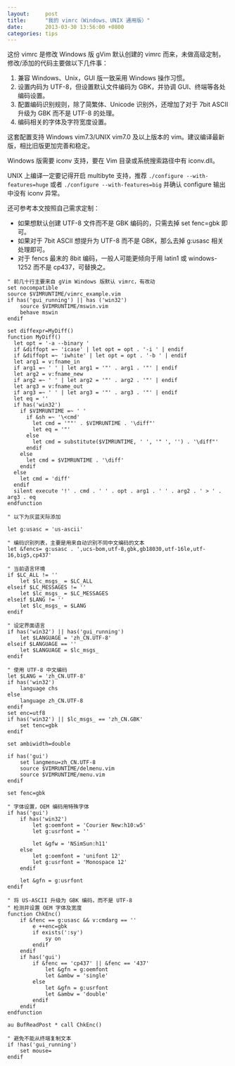 ```yaml
---
layout:     post
title:      "我的 vimrc（Windows、UNIX 通用版）"
date:       2013-03-30 13:56:00 +0800
categories: tips
---
```

这份 vimrc 是修改 Windows 版 gVim 默认创建的 vimrc 而来，未做高级定制，修改/添加的代码主要做以下几件事：
1. 兼容 Windows、Unix，GUI 版一致采用 Windows 操作习惯。
2. 设置内码为 UTF-8，但设置默认文件编码为 GBK，并协调 GUI、终端等各处编码设置。
3. 配置编码识别规则，除了简繁体、Unicode 识别外，还增加了对于 7bit ASCII 升级为 GBK 而不是 UTF-8 的处理。
4. 编码相关的字体及字符宽度设置。 

这套配置支持 Windows vim7.3/UNIX vim7.0 及以上版本的 vim。建议编译最新版，相比旧版更加完善和稳定。

Windows 版需要 iconv 支持，要在 Vim 目录或系统搜索路径中有 iconv.dll。

UNIX 上编译一定要记得开启 multibyte 支持，推荐 `./configure --with-features=huge` 或者 `./configure --with-features=big` 并确认 configure 输出中没有 iconv 异常。

还可参考本文按照自己需求定制：
- 如果想默认创建 UTF-8 文件而不是 GBK 编码的，只需去掉 set fenc=gbk 即可。
- 如果对于 7bit ASCII 想提升为 UTF-8 而不是 GBK，那么去掉 g:usasc 相关处理即可。
- 对于 fencs 最末的 8bit 编码，一般人可能更倾向于用 latin1 或 windows-1252 而不是 cp437，可替换之。

```vim
" 前几十行主要来自 gVim Windows 版默认 vimrc，有改动
set nocompatible
source $VIMRUNTIME/vimrc_example.vim
if has('gui_running') || has ('win32')
	source $VIMRUNTIME/mswin.vim
	behave mswin
endif

set diffexpr=MyDiff()
function MyDiff()
  let opt = '-a --binary '
  if &diffopt =~ 'icase' | let opt = opt . '-i ' | endif
  if &diffopt =~ 'iwhite' | let opt = opt . '-b ' | endif
  let arg1 = v:fname_in
  if arg1 =~ ' ' | let arg1 = '"' . arg1 . '"' | endif
  let arg2 = v:fname_new
  if arg2 =~ ' ' | let arg2 = '"' . arg2 . '"' | endif
  let arg3 = v:fname_out
  if arg3 =~ ' ' | let arg3 = '"' . arg3 . '"' | endif
  let eq = ''
  if has('win32')
    if $VIMRUNTIME =~ ' '
      if &sh =~ '\<cmd'
        let cmd = '""' . $VIMRUNTIME . '\diff"'
        let eq = '"'
      else
        let cmd = substitute($VIMRUNTIME, ' ', '" ', '') . '\diff"'
      endif
    else
      let cmd = $VIMRUNTIME . '\diff'
    endif
  else
    let cmd = 'diff'
  endif
  silent execute '!' . cmd . ' ' . opt . arg1 . ' ' . arg2 . ' > ' . arg3 . eq
endfunction

" 以下为灰蓝天际添加

let g:usasc = 'us-ascii'

" 编码识别列表，主要是用来自动识别不同中文编码的文本
let &fencs= g:usasc . ',ucs-bom,utf-8,gbk,gb18030,utf-16le,utf-16,big5,cp437'

" 当前语言环境
if $LC_ALL != ''
	let $lc_msgs_ = $LC_ALL
elseif $LC_MESSAGES != ''
	let $lc_msgs_ = $LC_MESSAGES
elseif $LANG != ''
	let $lc_msgs_ = $LANG
endif

" 设定界面语言
if has('win32') || has('gui_running')
	let $LANGUAGE = 'zh_CN.UTF-8'
elseif $LANGUAGE == ''
	let $LANGUAGE = $lc_msgs_
endif

" 使用 UTF-8 中文编码
let $LANG = 'zh_CN.UTF-8'
if has('win32')
	language chs
else
	language zh_CN.UTF-8
endif
set enc=utf8
if has('win32') || $lc_msgs_ == 'zh_CN.GBK'
	set tenc=gbk
endif

set ambiwidth=double

if has('gui')
	set langmenu=zh_CN.UTF-8
	source $VIMRUNTIME/delmenu.vim
	source $VIMRUNTIME/menu.vim
endif

set fenc=gbk

" 字体设置，OEM 编码用特殊字体
if has('gui')
	if has('win32')
		let g:oemfont = 'Courier New:h10:w5'
		let g:usrfont = ''

		let &gfw = 'NSimSun:h11'
	else
		let g:oemfont = 'unifont 12'
		let g:usrfont = 'Monospace 12'
	endif

	let &gfn = g:usrfont
endif

" 将 US-ASCII 升级为 GBK 编码，而不是 UTF-8
" 检测并设置 OEM 字体及宽度
function ChkEnc()
	if &fenc == g:usasc && v:cmdarg == ''
		e ++enc=gbk
		if exists(':sy')
			sy on
		endif
	endif
	if has('gui')
		if &fenc == 'cp437' || &fenc == '437'
			let &gfn = g:oemfont
			let &ambw = 'single'
		else
			let &gfn = g:usrfont
			let &ambw = 'double'
		endif
	endif
endfunction

au BufReadPost * call ChkEnc()

" 避免不能从终端复制文本
if !has('gui_running')
	set mouse=
endif
```
